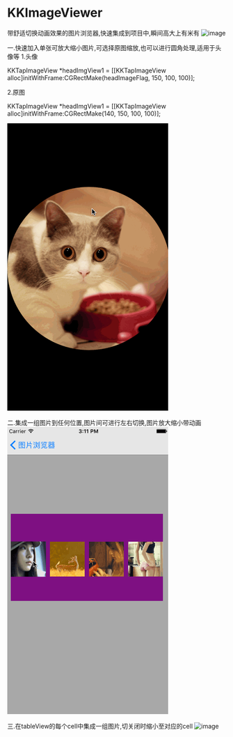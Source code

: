 # KKImageViewer
带舒适切换动画效果的图片浏览器,快速集成到项目中,瞬间高大上有米有
 ![image](https://github.com/KKKiller/KKImageViewer/raw/master/all.gif)

一.快速加入单张可放大缩小图片,可选择原图缩放,也可以进行圆角处理,适用于头像等
1.头像

KKTapImageView *headImgView1 = [[KKTapImageView alloc]initWithFrame:CGRectMake(headImageFlag, 150, 100, 100)];

2.原图

KKTapImageView *headImgView1 = [[KKTapImageView alloc]initWithFrame:CGRectMake(140, 150, 100, 100)];
 
![image](https://github.com/KKKiller/KKImageViewer/raw/master/head.gif)

二.集成一组图片到任何位置,图片间可进行左右切换,图片放大缩小带动画
 ![image](https://github.com/KKKiller/KKImageViewer/raw/master/anyPositon.gif)

三.在tableView的每个cell中集成一组图片,切关闭时缩小至对应的cell
 ![image](https://github.com/KKKiller/KKImageViewer/raw/master/tableView.gif)